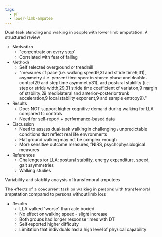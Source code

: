 ```yaml
---
tags:
  - DT
  - lower-limb-amputee
---
```

Dual-task standing and walking in people with lower limb amputation: A structured review
- Motivation
	- "concentrate on every step"
	- Correlated with fear of falling
- Methods
	- Self selected overground or treadmill
	- "measures of pace (i.e. walking speed9,31 and stride time9,31), asymmetry (i.e. percent time spent in stance phase and double-contact29 and step time asymmetry31), and postural stability (i.e. step or stride width,29,31 stride time coefficient of variation,9 margin of stability,29 mediolateral and anterior–posterior trunk acceleration,9 local stability exponent,9 and sample entropy9)."
- Results
	- Does NOT support higher cognitive demand during walking for LLA compared to controls 
	- Need for self-report + performance-based data
- Discussion 
	- Need to assess dual-task walking in challenging / unpredictable conditions that reflect real life environments
	- Flat ground walking may not be complex enough 
	- More sensitive outcome measures, fNIRS, psychophysiological measures 
- References
	- Challenges for LLA: postural stability, energy expenditure, speed, gait asymmetries
	- Walking studies 

Variability and stability analysis of transfemoral amputees

The effects of a concurrent task on walking in persons with transfemoral amputation compared to persons without limb loss
- Results
	- LLA walked "worse" than able bodied
	- No effect on walking speed - slight increase
	- Both groups had longer response times with DT
	- Self-reported higher difficulty 
	- Limitation that individuals had a high level of physical capability 

